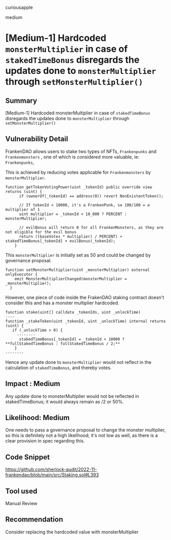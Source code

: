curiousapple

medium

# [Medium-1] Hardcoded `monsterMultiplier` in case of `stakedTimeBonus` disregards the updates done to  `monsterMultiplier` through `setMonsterMultiplier()`

## Summary
[Medium-1] Hardcoded monsterMultiplier in case of ``stakedTimeBonus`` disregards the updates done to  ``monsterMultiplier`` through ``setMonsterMultiplier()``

## Vulnerability Detail
FrankenDAO allows users to stake two types of NFTs, `Frankenpunks` and `Frankenmonsters` , one of which is considered more valuable, ie: `Frankenpunks`, 

This is achieved by reducing votes applicable for `Frankenmonsters` by `monsterMultiplier`.

```solidity
function getTokenVotingPower(uint _tokenId) public override view returns (uint) {
      if (ownerOf(_tokenId) == address(0)) revert NonExistentToken();

      // If tokenId < 10000, it's a FrankenPunk, so 100/100 = a multiplier of 1
      uint multiplier = _tokenId < 10_000 ? PERCENT : monsterMultiplier;
      
      // evilBonus will return 0 for all FrankenMonsters, as they are not eligible for the evil bonus
      return ((baseVotes * multiplier) / PERCENT) + stakedTimeBonus[_tokenId] + evilBonus(_tokenId);
    }
```

This `monsterMultiplier` is initially set as 50 and could be changed by governance proposal.

```solidity
function setMonsterMultiplier(uint _monsterMultiplier) external onlyExecutor {
    emit MonsterMultiplierChanged(monsterMultiplier = _monsterMultiplier); 
  }
```

However, one piece of code inside the FrakenDAO staking contract doesn't consider this and has a monster multiplier hardcoded.

```solidity
function stake(uint[] calldata _tokenIds, uint _unlockTime) 
----
function _stakeToken(uint _tokenId, uint _unlockTime) internal returns (uint) {
   if (_unlockTime > 0) {
     --------
      stakedTimeBonus[_tokenId] = _tokenId < 10000 ? **fullStakedTimeBonus : fullStakedTimeBonus / 2;** 
    }
--------
```

Hence any update done to `monsterMultiplier` would not reflect in the calculation of `stakedTimeBonus`, and thereby votes.

## Impact : Medium
Any update done to monsterMultiplier would not be reflected in stakedTimeBonus; it would always remain as /2 or 50%.

## Likelihood: Medium
One needs to pass a governance proposal to change the monster multiplier, so this is definitely not a high likelihood; it's not low as well, as there is a clear provision in spec regarding this.

## Code Snippet
https://github.com/sherlock-audit/2022-11-frankendao/blob/main/src/Staking.sol#L393

## Tool used

Manual Review

## Recommendation
Consider replacing the hardcoded value with monsterMultiplier